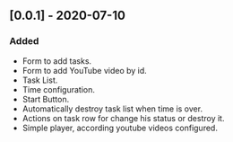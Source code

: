 ## [0.0.1] - 2020-07-10

### Added

- Form to add tasks.
- Form to add YouTube video by id.
- Task List.
- Time configuration.
- Start Button.
- Automatically destroy task list when time is over.
- Actions on task row for change his status or destroy it.
- Simple player, according youtube videos configured.
